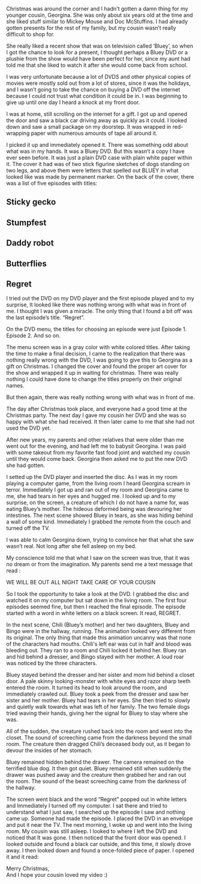 Christmas was around the corner and I hadn't gotten a damn thing for my younger cousin, Georgina. She was only about six years old at the time and she liked stuff similar to Mickey Mouse and Doc McStuffins. I had already gotten presents for the rest of my family, but my cousin wasn’t really difficult to shop for.

She really liked a recent show that was on television called ‘Bluey’, so when I got the chance to look for a present, I thought perhaps a Bluey DVD or a plushie from the show would have been perfect for her, since my aunt had told me that she liked to watch it after she would come back from school. 

I was very unfortunate because a lot of DVDS and other physical copies of movies were mostly sold out from a lot of stores, since it was the holidays, and I wasn’t going to take the chance on buying a DVD off the internet because I could not trust what condition it could be in.  I was beginning to give up until one day I heard a knock at my front door.

I was at home, still scrolling on the internet for a gift. I got up and opened the door and saw a black car driving away as quickly as it could. I looked down and saw a small package on my doorstep. It was wrapped in red-wrapping paper with numerous amounts of tape all around it. 

I picked it up and immediately opened it. There was something odd about what was in my hands. It was a Bluey DVD. But this wasn’t a copy I have ever seen before. It was just a plain DVD case with plain white paper within it. The cover it had was of two stick figurine sketches of dogs standing on two legs, and above them were letters that spelled out BLUEY in what looked like was made by permanent marker. On the back of the cover, there was a list of five episodes with titles:

Sticky gecko
-
Stumpfest
-
Daddy robot
-
Butterflies
-
Regret
-

I tried out the DVD on my DVD player and the first episode played and to my surprise, It looked like there was nothing wrong with what was in front of me. I thought I was given a miracle. The only thing that I found a bit off was the last episode’s title.
“Regret”.

On the DVD menu, the titles for choosing an episode were just
Episode 1. Episode 2. And so on.

The menu screen was in a gray color with white colored titles. After taking the time to make a final decision, I came to the realization that there was nothing really wrong with the DVD, I was going to give this to Georgina as a gift on Christmas. I changed the cover and found the proper art cover for the show and wrapped it up in waiting for christmas. There was really nothing I could have done to change the titles properly on their original names. 

But then again, there was really nothing wrong with what was in front of me. 

The day after Christmas took place, and everyone had a good time at the Christmas party. The next day I gave my cousin her DVD and she was so happy with what she had received. It then later came to me that she had not used the DVD yet. 

After new years, my parents and other relatives that were older than me went out for the evening, and had left me to babysit Georgina. I was paid with some takeout from my favorite fast food joint and watched my cousin until they would come back. Georgina then asked me to put the new DVD she had gotten.

I setted up the DVD player and inserted the disc. As I was in my room playing a computer game, from the living room I heard Georgina scream in terror. Immediately I got up and ran out of my room and Georgina came to me, she had tears in her eyes and hugged me. I looked up and to my surprise, on the screen, a creature of which I do not have a name for, was eating Bluey’s mother. The hideous deformed being was devouring her intestines. The next scene showed Bluey in tears, as she was hiding behind a wall of some kind. Immediately I grabbed the remote from the couch and turned off the TV.

I was able to calm Georgina down, trying to convince her that what she saw wasn’t real. Not long after she fell asleep on my bed. 

My conscience told me that what I saw on the screen was true, that it was no dream or from the imagination.  My parents send me a text message that read :

WE WILL BE OUT ALL NIGHT
TAKE CARE OF YOUR COUSIN

 So I took the opportunity to take a look at the DVD. I grabbed the disc and watched it on my computer but sat down in the living room.  The first four episodes seemed fine, but then I reached the final episode. The episode started with a word in white letters on a black screen. It read, REGRET.

In the next scene, Chili (Bluey’s mother) and her two daughters, Bluey and Bingo were in the hallway, running. The animation looked very different from its original. The only thing that made this animation uncanny was that none of the characters had mouths. Chili's left ear was cut in half and blood was bleeding out.  They ran to a room and Chili locked it behind her. Bluey ran and hid behind a dresser, and Bingo stayed with her mother. A loud roar was noticed by the three characters.

Bluey stayed behind the dresser and her sister and mom hid behind a closet door. A pale skinny looking-monster with white eyes and razor sharp teeth entered the room. It turned its head to look around the room, and immediately crawled out. Bluey took a peek from the dresser and saw her sister and her mother. Bluey had tears in her eyes. She then tried to slowly and quietly walk towards what was left of her family. The two female dogs tried waving their hands, giving her the signal for Bluey to stay where she was. 

All of the sudden, the creature rushed back into the room and went into the closet. The sound of screeching came from the darkness beyond the small room. The creature then dragged Chili’s deceased body out, as it began to devour the insides of her stomach.

Bluey remained hidden behind the drawer. The camera remained on the terrified blue dog. It then got quiet. Bluey remained still when suddenly the drawer was pushed away and the creature then grabbed her and ran out the room. The sound of the beast screeching came from the darkness of the hallway.

The screen went black and the word “Regret” popped out in white letters and Immediately I turned off my computer. I sat there and tried to understand what I just saw, I searched up the episode I saw and nothing came up. Someone had made the episode. I placed the DVD in an envelope and put it near the TV. The next morning, I woke up and went into the living room. My cousin was still asleep. I looked to where I left the DVD and noticed that It was gone. I then noticed that the front door was opened. I looked outside and found a black car outside, and this time, it slowly drove away.  I then looked down and found a once-folded piece of paper. I opened it and it read:

Merry Christmas,  
And I hope your cousin loved my video :)